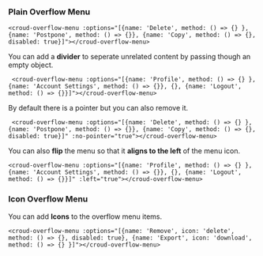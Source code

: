 ### Plain Overflow Menu

    <croud-overflow-menu :options="[{name: 'Delete', method: () => {} }, {name: 'Postpone', method: () => {}}, {name: 'Copy', method: () => {}, disabled: true}]"></croud-overflow-menu>

You can add a **divider** to seperate unrelated content by passing though an empty object.

     <croud-overflow-menu :options="[{name: 'Profile', method: () => {} }, {name: 'Account Settings', method: () => {}}, {}, {name: 'Logout', method: () => {}}]"></croud-overflow-menu>

By default there is a pointer but you can also remove it.

     <croud-overflow-menu :options="[{name: 'Delete', method: () => {} }, {name: 'Postpone', method: () => {}}, {name: 'Copy', method: () => {}, disabled: true}]" :no-pointer="true"></croud-overflow-menu>

You can also **flip** the menu so that it **aligns to the left** of the menu icon.

    <croud-overflow-menu :options="[{name: 'Profile', method: () => {} }, {name: 'Account Settings', method: () => {}}, {}, {name: 'Logout', method: () => {}}]" :left="true"></croud-overflow-menu>

### Icon Overflow Menu
You can add **Icons** to the overflow menu items.

    <croud-overflow-menu :options="[{name: 'Remove', icon: 'delete', method: () => {}, disabled: true}, {name: 'Export', icon: 'download', method: () => {} }]"></croud-overflow-menu>
